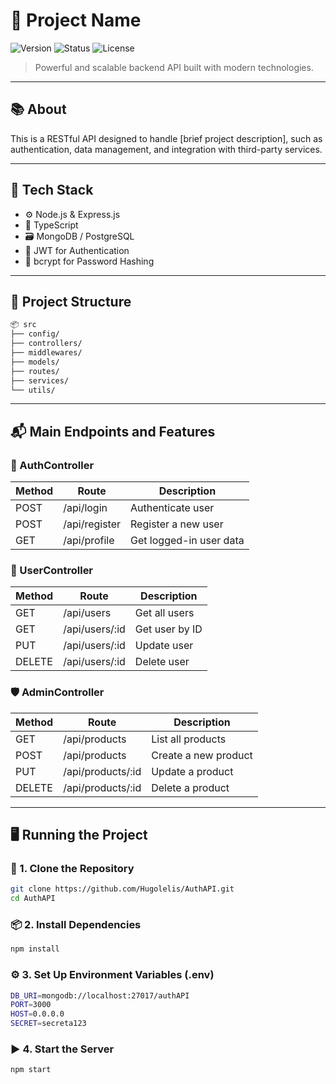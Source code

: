 # 🚀 Project Name

![Version](https://img.shields.io/badge/version-v1.0.0-blue.svg) ![Status](https://img.shields.io/badge/status-complete-brightgreen.svg) ![License](https://img.shields.io/badge/license-MIT-green.svg)


> Powerful and scalable backend API built with modern technologies.

---

## 📚 About

This is a RESTful API designed to handle [brief project description], such as authentication, data management, and integration with third-party services.

---

## 🧰 Tech Stack

- ⚙️ Node.js & Express.js  
- 📘 TypeScript  
- 🗃️ MongoDB / PostgreSQL  
- 🔐 JWT for Authentication
- 🧂 bcrypt for Password Hashing 

---

## 📂 Project Structure

```bash
📦 src
├── config/
├── controllers/
├── middlewares/
├── models/
├── routes/
├── services/
└── utils/
```
---

## 📬 Main Endpoints and Features

### 🔐 AuthController

| Method | Route         | Description             |
|--------|---------------|-------------------------|
| POST   | /api/login    | Authenticate user       |
| POST   | /api/register | Register a new user     |
| GET    | /api/profile  | Get logged-in user data |

###  👤 UserController

| Method | Route         | Description             |
|--------|---------------|-------------------------|
| GET    | /api/users    | Get all users           |
| GET    | /api/users/:id| Get user by ID          |
| PUT    | /api/users/:id| Update user             |
| DELETE | /api/users/:id| Delete user             |

###  🛡️ AdminController 

| Method | Route             | Description             |
|--------|-------------------|-------------------------|
| GET    | /api/products     | List all products       |
| POST   | /api/products     | Create a new product    |
| PUT    | /api/products/:id | Update a product        |
| DELETE | /api/products/:id | Delete a product        |

---

## 🖥️ Running the Project

### 🔧 1. Clone the Repository

```bash
git clone https://github.com/Hugolelis/AuthAPI.git
cd AuthAPI
```

### 📦 2. Install Dependencies

```bash
npm install
```

### ⚙️ 3. Set Up Environment Variables (.env)

```bash
DB_URI=mongodb://localhost:27017/authAPI
PORT=3000
HOST=0.0.0.0
SECRET=secreta123
```

### ▶️ 4. Start the Server

```bash
npm start
```
